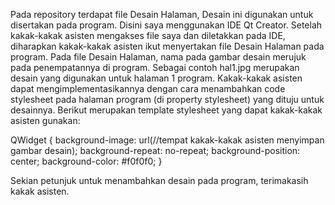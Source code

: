 Pada repository terdapat file Desain Halaman, Desain ini digunakan untuk disertakan pada program.
Disini saya menggunakan IDE Qt Creator.
Setelah kakak-kakak asisten mengakses file saya dan diletakkan pada IDE, diharapkan kakak-kakak asisten ikut menyertakan file Desain Halaman pada program.
Pada file Desain Halaman, nama pada gambar desain merujuk pada penempatannya di program.
Sebagai contoh hal1.jpg merupakan desain yang digunakan untuk halaman 1 program.
Kakak-kakak asisten dapat mengimplementasikannya dengan cara menambahkan code stylesheet pada halaman program (di property stylesheet) yang dituju untuk desainnya.
Berikut merupakan template stylesheet yang dapat kakak-kakak asisten gunakan:

QWidget {
    background-image: url(//tempat kakak-kakak asisten menyimpan gambar desain);
    background-repeat: no-repeat;
    background-position: center;
    background-color: #f0f0f0; 
}

Sekian petunjuk untuk menambahkan desain pada program, terimakasih kakak asisten.
